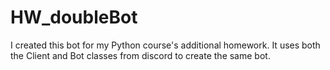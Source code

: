 # HW_doubleBot
I created this bot for my Python course's additional homework. It uses both the Client and Bot classes from discord to create the same bot.
